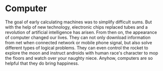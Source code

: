 # Computer

The goal of early calculating machines was to simplify difficult sums. But with the help of new technology, electronic chips replaced tubes and a revolution of artificial intelligence has arisen. From then on, the appearance of computer changed our lives. They can not only download information from net when connected network or mobile phone signal, but also solve different types of logical problems. They can even control the rocket to explore the moon and instruct androids with human race's character to mop the floors and watch over your naughty niece. Anyhow, computers are so helpful that they do bring happiness.